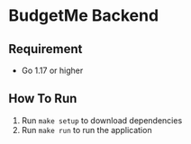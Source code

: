 # BudgetMe Backend

## Requirement
- Go 1.17 or higher

## How To Run
1. Run ```make setup``` to download dependencies
2. Run ```make run``` to run the application